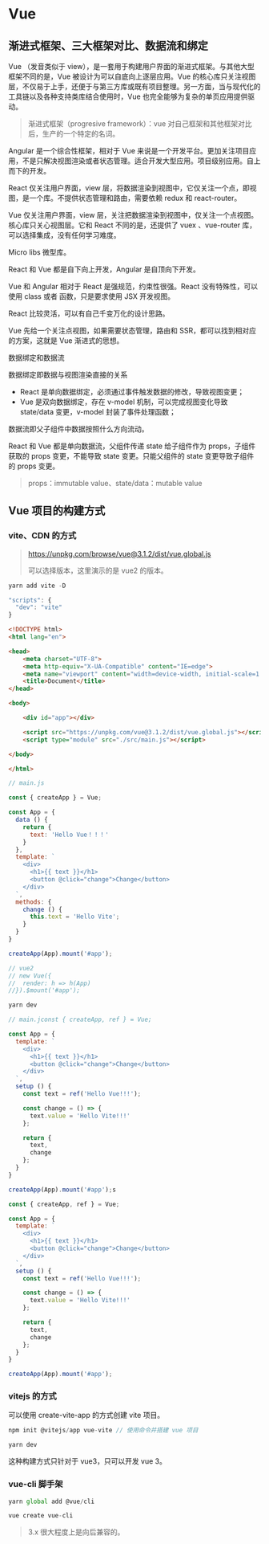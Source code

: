 # Vue

## 渐进式框架、三大框架对比、数据流和绑定

Vue （发音类似于 view），是一套用于构建用户界面的渐进式框架。与其他大型框架不同的是，Vue 被设计为可以自底向上逐层应用。Vue 的核心库只关注视图层，不仅易于上手，还便于与第三方库或既有项目整理。另一方面，当与现代化的工具链以及各种支持类库结合使用时，Vue 也完全能够为复杂的单页应用提供驱动。

> 渐进式框架（progresive framework）：vue 对自己框架和其他框架对比后，生产的一个特定的名词。



Angular 是一个综合性框架，相对于 Vue 来说是一个开发平台。更加关注项目应用，不是只解决视图渲染或者状态管理。适合开发大型应用。项目级别应用。自上而下的开发。

React 仅关注用户界面，view 层，将数据渲染到视图中，它仅关注一个点，即视图，是一个库。不提供状态管理和路由，需要依赖 redux 和 react-router。

Vue 仅关注用户界面，view 层，关注把数据渲染到视图中，仅关注一个点视图。核心库只关心视图层。它和 React 不同的是，还提供了 vuex 、vue-router 库，可以选择集成，没有任何学习难度。



Micro libs 微型库。



React 和 Vue 都是自下向上开发，Angular 是自顶向下开发。

Vue 和 Angular 相对于 React 是强规范，约束性很强。React 没有特殊性，可以使用 class 或者 函数，只是要求使用 JSX 开发视图。

React 比较灵活，可以有自己千变万化的设计思路。

Vue 先给一个关注点视图，如果需要状态管理，路由和 SSR，都可以找到相对应的方案，这就是 Vue 渐进式的思想。



数据绑定和数据流

数据绑定即数据与视图渲染直接的关系

* React 是单向数据绑定，必须通过事件触发数据的修改，导致视图变更；
* Vue  是双向数据绑定，存在 v-model 机制，可以完成视图变化导致 state/data 变更，v-model 封装了事件处理函数；



数据流即父子组件中数据按照什么方向流动。

React 和 Vue 都是单向数据流，父组件传递 state 给子组件作为 props，子组件获取的 props 变更，不能导致 state 变更。只能父组件的 state 变更导致子组件的 props 变更。

>  props：immutable value、state/data：mutable value

## Vue 项目的构建方式

### vite、CDN 的方式

> https://unpkg.com/browse/vue@3.1.2/dist/vue.global.js
>
> 可以选择版本，这里演示的是 vue2 的版本。

```js
yarn add vite -D
```

```js
"scripts": {
  "dev": "vite"
}
```

```html
<!DOCTYPE html>
<html lang="en">

<head>
    <meta charset="UTF-8">
    <meta http-equiv="X-UA-Compatible" content="IE=edge">
    <meta name="viewport" content="width=device-width, initial-scale=1.0">
    <title>Document</title>
</head>

<body>

    <div id="app"></div>

    <script src="https://unpkg.com/vue@3.1.2/dist/vue.global.js"></script>
    <script type="module" src="./src/main.js"></script>

</body>

</html>
```

```js
// main.js

const { createApp } = Vue;

const App = {
  data () {
    return {
      text: 'Hello Vue！！！'
    }
  },
  template: `
    <div>
      <h1>{{ text }}</h1>
      <button @click="change">Change</button>
    </div>
  `,
  methods: {
    change () {
      this.text = 'Hello Vite';
    }
  }
}

createApp(App).mount('#app');

// vue2
// new Vue({
//  render: h => h(App)
//}).$mount('#app');
```

```js
yarn dev
```



```js
// main.jconst { createApp, ref } = Vue;

const App = {
  template: `
    <div>
      <h1>{{ text }}</h1>
      <button @click="change">Change</button>
    </div>
  `,
  setup () {
    const text = ref('Hello Vue!!!');

    const change = () => {
      text.value = 'Hello Vite!!!'
    };

    return {
      text,
      change
    };
  }
}

createApp(App).mount('#app');s

const { createApp, ref } = Vue;

const App = {
  template: `
    <div>
      <h1>{{ text }}</h1>
      <button @click="change">Change</button>
    </div>
  `,
  setup () {
    const text = ref('Hello Vue!!!');

    const change = () => {
      text.value = 'Hello Vite!!!'
    };

    return {
      text,
      change
    };
  }
}

createApp(App).mount('#app');
```

### vitejs 的方式

可以使用 create-vite-app 的方式创建 vite 项目。

```js
npm init @vitejs/app vue-vite // 使用命令并搭建 vue 项目
```

```js
yarn dev
```

这种构建方式只针对于 vue3，只可以开发 vue 3。

### vue-cli 脚手架

```js
yarn global add @vue/cli
```

```js
vue create vue-cli
```

> 3.x 很大程度上是向后兼容的。

